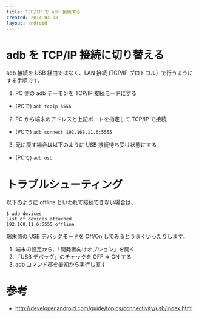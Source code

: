 ```yaml
---
title: TCP/IP で adb 接続する
created: 2014-04-08
layout: android
---
```


adb を TCP/IP 接続に切り替える
====

adb 接続を USB 経由ではなく、LAN 接続 (TCP/IP プロトコル）で行うようにする手順です。

1. PC 側の adb デーモンを TCP/IP 接続モードにする
  - (PCで) `adb tcpip 5555`
2. PC から端末のアドレスと上記ポートを指定して TCP/IP で接続
  - (PCで) `adb connect 192.168.11.6:5555`
3. 元に戻す場合は以下のように USB 接続待ち受け状態にする
  - (PCで) `adb usb`


トラブルシューティング
====

以下のように offline といわれて接続できない場合は、

```
$ adb devices
List of devices attached
192.168.11.6:5555 offline
```

端末側の USB デバッグモードを Off/On してみるとうまくいったりします。

1. 端末の設定から、「開発者向けオプション」を開く
2. 「USB デバッグ」のチェックを OFF => ON する
3. adb コマンド郡を最初から実行し直す


参考
====
* http://developer.android.com/guide/topics/connectivity/usb/index.html
